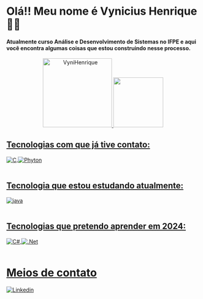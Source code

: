 # Olá!! Meu nome é Vynicius Henrique 🫡👋

#### Atualmente curso Análise e Desenvolvimento de Sistemas no IFPE e aqui você encontra algumas coisas que estou construindo nesse processo.

<div align="center">
  <a href="https://github.com/VyniHenrique">
  <img height="180em" src="https://github-readme-stats.vercel.app/api?username=VyniHenrique&show_icons=true&theme=tokyonight&locale=en" alt="VyniHenrique"/>
  <img height="130em" src="https://github-readme-stats.vercel.app/api/top-langs/?username=VyniHenrique&layout=compact&langs_count=7&theme=tokyonight"/>
</div>



## Tecnologias com que já tive contato:

<div style="display: inline_block">
  <img align="center" alt="C" src="https://img.shields.io/badge/C-00599C?style=for-the-badge&logo=c&logoColor=white" />
  <img align="center" alt="Phyton" src="https://img.shields.io/badge/Python-14354C?style=for-the-badge&logo=python&logoColor=white" />
</div><br/>


## Tecnologia que estou estudando atualmente:

<div style="display: inline_block">
  <img align="center" alt="java" src="https://img.shields.io/badge/Java-ED8B00?style=for-the-badge&logo=openjdk&logoColor=white" />
</div><br/>

## Tecnologias que pretendo aprender em 2024:

<div style="display: inline_block">
  <img align="center" alt="C#" src="https://img.shields.io/badge/C%23-239120?style=for-the-badge&logo=c-sharp&logoColor=white" />
  <img align="center" alt=".Net" src="https://img.shields.io/badge/.NET-5C2D91?style=for-the-badge&logo=.net&logoColor=white" />
</div><br/>

# Meios de contato

[![Linkedin](https://img.shields.io/badge/LinkedIn-0077B5?style=for-the-badge&logo=linkedin&logoColor=white)](https://linkedin.com/in/vynicius-henrique-089703254)

